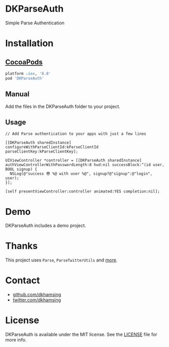 # DKParseAuth

Simple Parse Authentication

# Installation

## [CocoaPods](https://cocoapods.org/)

``` ruby
platform :ios, '8.0'
pod 'DKParseAuth'
```

## Manual

Add the files in the DKParseAuth folder to your project.

## Usage

``` objc
// Add Parse authentication to your apps with just a few lines

[[DKParseAuth sharedInstance] configureWithParseClientId:kParseClientId parseClientKey:kParseClientKey];

UIViewController *controller = [[DKParseAuth sharedInstance] authViewControllerWithPasswordLength:8 hud:nil successBlock:^(id user, BOOL signup) {
  NSLog(@"success 😎 %@ with user %@", signup?@"signup":@"login", user);        
}];
    
[self presentViewController:controller animated:YES completion:nil];
```

# Demo

DKParseAuth includes a demo project.

# Thanks

This project uses `Parse`, `ParseTwitterUtils` and [more](TODO).

# Contact

- [github.com/dkhamsing](https://github.com/dkhamsing)
- [twitter.com/dkhamsing](https://twitter.com/dkhamsing)

# License

DKParseAuth is available under the MIT license. See the [LICENSE](LICENSE) file for more info.
